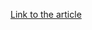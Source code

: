 [Link to the article](https://thehackernews.com/2025/08/ai-tools-fuel-brazilian-phishing-scam.html)
